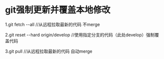 # git强制更新并覆盖本地修改

1.git fetch --all //从远程拉取最新的代码 不merge

2.git reset --hard origin/develop //使用指定分支的代码（此处develop）强制覆盖代码

3.git pull //从远程拉取最新的代码 自动merge

